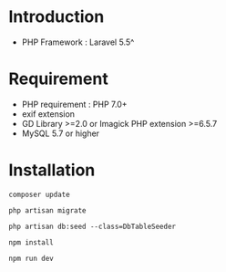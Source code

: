 # Introduction

- PHP Framework : Laravel 5.5^ 

# Requirement

- PHP requirement :  PHP 7.0+
- exif extension
- GD Library >=2.0 or Imagick PHP extension >=6.5.7
- MySQL 5.7 or higher

# Installation
```
composer update
```
```
php artisan migrate
```
```
php artisan db:seed --class=DbTableSeeder
```
```
npm install
```
```
npm run dev
```
